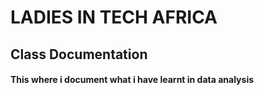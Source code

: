 # LADIES IN TECH AFRICA
## Class Documentation
#### This where i document what i have learnt in data analysis

